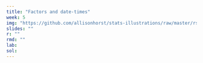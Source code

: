 ```yaml
---
title: "Factors and date-times"
week: 5
img: "https://github.com/allisonhorst/stats-illustrations/raw/master/rstats-artwork/lubridate.png"
slides: ""
r: ""
rmd: ""
lab:
sol:
---
```

